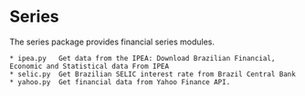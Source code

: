 # Series

The series package provides financial series modules.

    * ipea.py   Get data from the IPEA: Download Brazilian Financial, Economic and Statistical data From IPEA
    * selic.py  Get Brazilian SELIC interest rate from Brazil Central Bank
    * yahoo.py  Get financial data from Yahoo Finance API.